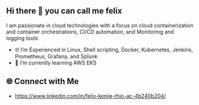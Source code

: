 ## Hi there 👋 you can call me felix
I am passionate in cloud technologies with a focus on cloud containerization and container orchestrations, CI/CD automation, and Monitoring and logging tools

- 🤓 I’m Experienced in Linux, Shell scripting, Docker, Kubernetes, Jenkins, Prometheus, Grafana, and Splunk
- 🌱 I’m currently learning AWS EKS

## 🌐 Connect with Me
- https://www.linkedin.com/in/felix-kenjie-thio-ac-4b240b204/
